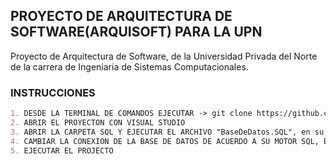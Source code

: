 ## PROYECTO DE ARQUITECTURA DE SOFTWARE(ARQUISOFT) PARA LA UPN

Proyecto de Arquitectura de Software, de la Universidad Privada del Norte de la carrera de Ingeniaria de Sistemas Computacionales.

### INSTRUCCIONES
```markdown
1. DESDE LA TERMINAL DE COMANDOS EJECUTAR -> git clone https://github.com/cuevacelis/ProyectoArquisoft
2. ABRIR EL PROYECTON CON VISUAL STUDIO
3. ABRIR LA CARPETA SQL Y EJECUTAR EL ARCHIVO "BaseDeDatos.SQL", en su motor Base de Datos.
4. CAMBIAR LA CONEXION DE LA BASE DE DATOS DE ACUERDO A SU MOTOR SQL, EN EL VISUAL STUDIO
5. EJECUTAR EL PROJECTO
```
